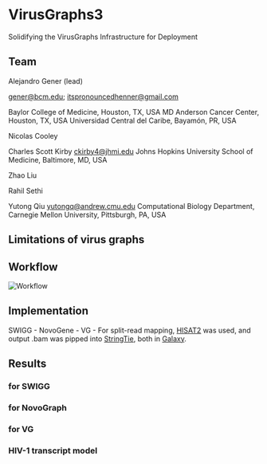 # VirusGraphs3
Solidifying the VirusGraphs Infrastructure for Deployment

## Team

Alejandro Gener (lead)

gener@bcm.edu; itspronouncedhenner@gmail.com 

Baylor College of Medicine, Houston, TX, USA
MD Anderson Cancer Center, Houston, TX, USA
Universidad Central del Caribe, Bayamón, PR, USA

Nicolas Cooley

Charles Scott Kirby
ckirby4@jhmi.edu
Johns Hopkins University School of Medicine, Baltimore, MD, USA

Zhao Liu

Rahil Sethi

Yutong Qiu
yutongq@andrew.cmu.edu
Computational Biology Department, Carnegie Mellon University, Pittsburgh, PA, USA



## Limitations of virus graphs

## Workflow

![Workflow](https://github.com/NCBI-Codeathons/VirusGraphs3/blob/master/Virus_Graphs_3_Workflow_med_screen.tif)

## Implementation

SWIGG - 
NovoGene - 
VG - 
For split-read mapping, [HISAT2](https://ccb.jhu.edu/software/hisat2/index.shtml) was used, and output .bam was pipped into
[StringTie](https://ccb.jhu.edu/software/stringtie/), both in [Galaxy](usegalaxy.eu).


## Results 

### for SWIGG

### for NovoGraph
### for VG
### HIV-1 transcript model




